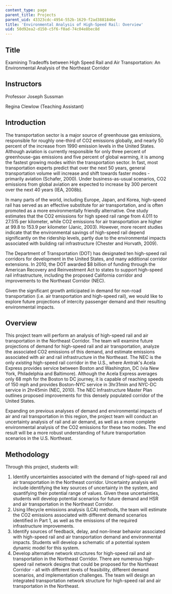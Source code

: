 ```yaml
---
content_type: page
parent_title: Projects
parent_uid: 43323cdc-4954-552b-1629-f2ad3881846e
title: 'Environmental Analysis of High-Speed Rail: Overview'
uid: 50d92ea2-d150-c5f6-f0ad-74c04e8bec8d
---
```


Title
-----

Examining Tradeoffs between High Speed Rail and Air Transportation: An Environmental Analysis of the Northeast Corridor

Instructors
-----------

Professor Joseph Sussman

Regina Clewlow (Teaching Assistant)

Introduction
------------

The transportation sector is a major source of greenhouse gas emissions, responsible for roughly one-third of CO2 emissions globally, and nearly 50 percent of the increase from 1990 emission levels in the United States. Although aviation is currently responsible for only three percent of greenhouse-gas emissions and five percent of global warming, it is among the fastest growing modes within the transportation sector. In fast, most transportation experts predict that over the next 50 years, general transportation volume will increase and shift towards faster modes - primarily aviation (Schafer, 2000). Under business-as-usual scenarios, CO2 emissions from global aviation are expected to increase by 300 percent over the next 40 years (IEA, 2008b).

In many parts of the world, including Europe, Japan, and Korea, high-speed rail has served as an effective substitute for air transportation, and is often promoted as a more environmentally friendly alternative. One study estimates that the CO2 emissions for high speed rail range from 4.011 to 27.515 per kilometer, while CO2 emissions for air transportation are higher at 99.8 to 153.9 per kilometer (Janic, 2003). However, more recent studies indicate that the environmental savings of high-speed rail depend significantly on the ridership levels, partly due to the environmental impacts associated with building rail infrastructure (Chester and Horvath, 2009).

The Department of Transportation (DOT) has designated ten high-speed rail corridors for development in the United States, and many additional corridor extensions. In 2010, the DOT awarded $8 billion of funding through the American Recovery and Reinvestment Act to states to support high-speed rail infrastructure, including the proposed California corridor and improvements to the Northeast Corridor (NEC).

Given the significant growth anticipated in demand for non-road transportation (i.e. air transportation and high-speed rail), we would like to explore future projections of intercity passenger demand and their resulting environmental impacts.

Overview
--------

This project team will perform an analysis of high-speed rail and air transportation in the Northeast Corridor. The team will examine future projections of demand for high-speed rail and air transportation, analyze the associated CO2 emissions of this demand, and estimate emissions associated with air and rail infrastructure in the Northeast. The NEC is the only _existing_ high-speed rail corridor in the U.S., where Amtrak's Acela Express provides service between Boston and Washington, DC (via New York, Philadelphia and Baltimore). Although the Acela Express averages only 68 mph for the Boston to DC journey, it is capable of reaching speeds of 150 mph and provides Boston-NYC service in 3hr31min and NYC-DC service in 2hr45min (NEC, 2010). The NEC Infrastructure Master Plan outlines proposed improvements for this densely populated corridor of the United States.

Expanding on previous analyses of demand and environmental impacts of air and rail transportation in this region, the project team will conduct an uncertainty analysis of rail and air demand, as well as a more complete environmental analysis of the CO2 emissions for these two modes. The end result will be a more robust understanding of future transportation scenarios in the U.S. Northeast.

Methodology
-----------

Through this project, students will:

1.  Identify uncertainties associated with the demand of high-speed rail and air transportation in the Northeast corridor. Uncertainty analysis will include identifying the key sources of uncertainty in the system, and quantifying their potential range of values. Given these uncertainties, students will develop potential scenarios for future demand and HSR and air transportation in the Northeast Corridor.
2.  Using lifecycle emissions analysis (LCA) methods, the team will estimate the CO2 emissions associated with different demand scenarios identified in Part 1, as well as the emissions of the required infrastructure improvements.
3.  Identify sources of feedback, delay, and non-linear behavior associated with high-speed rail and air transportation demand and environmental impacts. Students will develop a schematic of a potential system dynamic model for this system.
4.  Develop alternative network structures for high-speed rail and air transportation in the Northeast Corridor. There are numerous high-speed rail network designs that could be proposed for the Northeast Corridor - all with different levels of feasibility, different demand scenarios, and implementation challenges. The team will design an integrated transportation network structure for high-speed rail and air transportation in the Northeast.